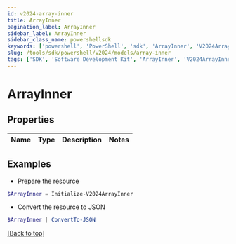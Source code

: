 ```yaml
---
id: v2024-array-inner
title: ArrayInner
pagination_label: ArrayInner
sidebar_label: ArrayInner
sidebar_class_name: powershellsdk
keywords: ['powershell', 'PowerShell', 'sdk', 'ArrayInner', 'V2024ArrayInner']
slug: /tools/sdk/powershell/v2024/models/array-inner
tags: ['SDK', 'Software Development Kit', 'ArrayInner', 'V2024ArrayInner']
---
```


# ArrayInner

## Properties

| Name | Type | Description | Notes |
| ---- | ---- | ----------- | ----- |

## Examples

- Prepare the resource

```powershell
$ArrayInner = Initialize-V2024ArrayInner
```

- Convert the resource to JSON

```powershell
$ArrayInner | ConvertTo-JSON
```

[[Back to top]](#)
